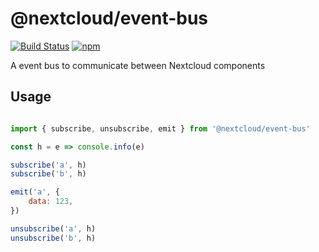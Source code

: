 # @nextcloud/event-bus

[![Build Status](https://travis-ci.com/nextcloud/nextcloud-event-bus.svg?branch=master)](https://travis-ci.com/nextcloud/nextcloud-event-bus)
[![npm](https://img.shields.io/npm/v/@nextcloud/event-bus.svg)](https://www.npmjs.com/package/@nextcloud/event-bus)

A event bus to communicate between Nextcloud components

## Usage

```js

import { subscribe, unsubscribe, emit } from '@nextcloud/event-bus'

const h = e => console.info(e)

subscribe('a', h)
subscribe('b', h)

emit('a', {
    data: 123,
})

unsubscribe('a', h)
unsubscribe('b', h)

```
